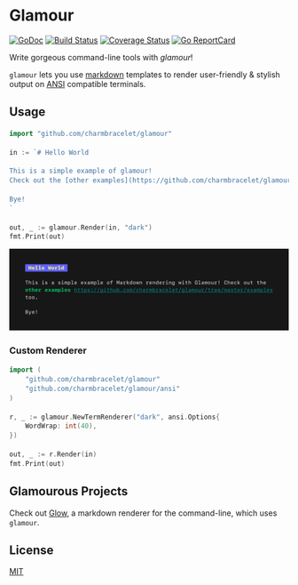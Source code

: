# Glamour

[![GoDoc](https://godoc.org/github.com/golang/gddo?status.svg)](https://godoc.org/github.com/charmbracelet/glamour) [![Build Status](https://travis-ci.org/charmbracelet/glamour.svg?branch=master)](https://travis-ci.org/charmbracelet/glamour) [![Coverage Status](https://coveralls.io/repos/github/charmbracelet/glamour/badge.svg?branch=master)](https://coveralls.io/github/charmbracelet/glamour?branch=master) [![Go ReportCard](http://goreportcard.com/badge/charmbracelet/glamour)](http://goreportcard.com/report/charmbracelet/glamour)

Write gorgeous command-line tools with *glamour*!

`glamour` lets you use [markdown](https://en.wikipedia.org/wiki/Markdown)
templates to render user-friendly & stylish output on [ANSI](https://en.wikipedia.org/wiki/ANSI_escape_code)
compatible terminals.


## Usage

```go
import "github.com/charmbracelet/glamour"

in := `# Hello World

This is a simple example of glamour!
Check out the [other examples](https://github.com/charmbracelet/glamour/tree/master/examples).

Bye!
`

out, _ := glamour.Render(in, "dark")
fmt.Print(out)
```

![HelloWorld Example](https://github.com/charmbracelet/glamour/raw/master/examples/helloworld/helloworld.png)

### Custom Renderer

```go
import (
	"github.com/charmbracelet/glamour"
	"github.com/charmbracelet/glamour/ansi"
)

r, _ := glamour.NewTermRenderer("dark", ansi.Options{
    WordWrap: int(40),
})

out, _ := r.Render(in)
fmt.Print(out)
```


## Glamourous Projects

Check out [Glow](https://github.com/charmbracelet/glow), a markdown renderer for
the command-line, which uses `glamour`.


## License

[MIT](https://github.com/charmbracelet/glamour/raw/master/LICENSE)
